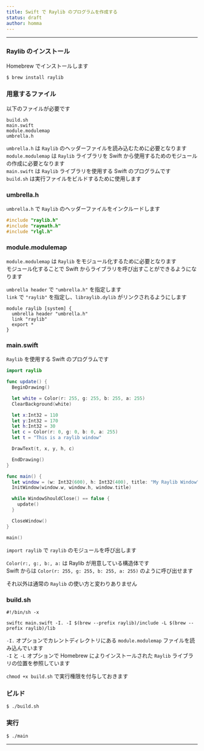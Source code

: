 ```yaml
---
title: Swift で Raylib のプログラムを作成する
status: draft
author: homma
---
```


--------------------------------------------------------------------------------

### Raylib のインストール

Homebrew でインストールします

````sh
$ brew install raylib
````

### 用意するファイル

以下のファイルが必要です

````
build.sh
main.swift
module.modulemap
umbrella.h
````

`umbrella.h` は `Raylib` のヘッダーファイルを読み込むために必要となります  
`module.modulemap` は `Raylib` ライブラリを Swift から使用するためのモジュールの作成に必要となります  
`main.swift` は `Raylib` ライブラリを使用する Swift のプログラムです  
`build.sh` は実行ファイルをビルドするために使用します

### umbrella.h

`umbrella.h` で `Raylib` のヘッダーファイルをインクルードします

````c
#include "raylib.h"
#include "raymath.h"
#include "rlgl.h"
````

### module.modulemap

`module.modulemap` は `Raylib` をモジュール化するために必要となります  
モジュール化することで Swift からライブラリを呼び出すことができるようになります

`umbrella header` で `"umbrella.h"` を指定します  
`link` で `"raylib"` を指定し、`libraylib.dylib` がリンクされるようにします

````
module raylib [system] {
  umbrella header "umbrella.h"
  link "raylib"
  export *
}
````

### main.swift

`Raylib` を使用する Swift のプログラムです

````swift
import raylib

func update() {
  BeginDrawing()

  let white = Color(r: 255, g: 255, b: 255, a: 255)
  ClearBackground(white)

  let x:Int32 = 110
  let y:Int32 = 170
  let h:Int32 = 30
  let c = Color(r: 0, g: 0, b: 0, a: 255)
  let t = "This is a raylib window"

  DrawText(t, x, y, h, c)

  EndDrawing()
}

func main() {
  let window = (w: Int32(600), h: Int32(400), title: "My Raylib Window")
  InitWindow(window.w, window.h, window.title)

  while WindowShouldClose() == false {
    update()
  }

  CloseWindow()
}

main()
````

`import raylib` で `raylib` のモジュールを呼び出します

`Color(r:, g:, b:, a:` は Raylib が用意している構造体です  
Swift からは `Color(r: 255, g: 255, b: 255, a: 255)` のように呼び出せます

それ以外は通常の `Raylib` の使い方と変わりありません

### build.sh

````
#!/bin/sh -x

swiftc main.swift -I. -I $(brew --prefix raylib)/include -L $(brew --prefix raylib)/lib
````

`-I.` オプションでカレントディレクトリにある `module.modulemap` ファイルを読み込んでいます  
`-I` と `-L` オプションで Homebrew によりインストールされた `Raylib` ライブラリの位置を参照しています

`chmod +x build.sh` で実行権限を付与しておきます

### ビルド

````
$ ./build.sh
````

### 実行

````
$ ./main
````

--------------------------------------------------------------------------------
